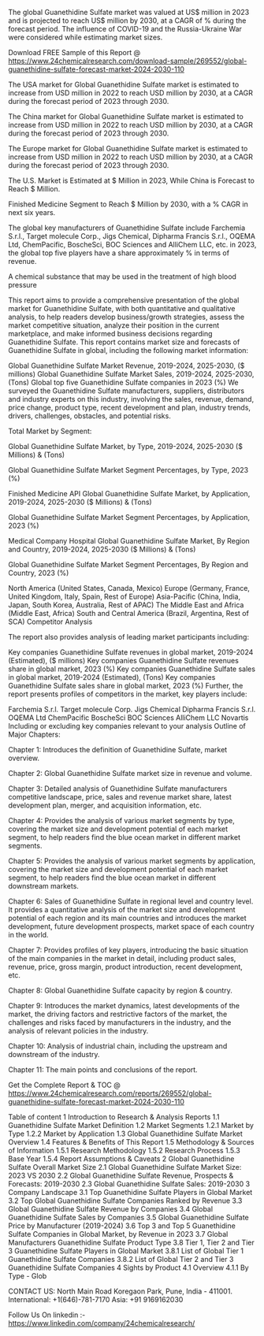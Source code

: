 The global Guanethidine Sulfate market was valued at US$ million in 2023 and is projected to reach US$ million by 2030, at a CAGR of % during the forecast period. The influence of COVID-19 and the Russia-Ukraine War were considered while estimating market sizes.

Download FREE Sample of this Report @ https://www.24chemicalresearch.com/download-sample/269552/global-guanethidine-sulfate-forecast-market-2024-2030-110

The USA market for Global Guanethidine Sulfate market is estimated to increase from USD million in 2022 to reach USD million by 2030, at a CAGR during the forecast period of 2023 through 2030.

The China market for Global Guanethidine Sulfate market is estimated to increase from USD million in 2022 to reach USD million by 2030, at a CAGR during the forecast period of 2023 through 2030.

The Europe market for Global Guanethidine Sulfate market is estimated to increase from USD million in 2022 to reach USD million by 2030, at a CAGR during the forecast period of 2023 through 2030.

The U.S. Market is Estimated at $ Million in 2023, While China is Forecast to Reach $ Million.

Finished Medicine Segment to Reach $ Million by 2030, with a % CAGR in next six years.

The global key manufacturers of Guanethidine Sulfate include Farchemia S.r.l., Target molecule Corp., Jigs Chemical, Dipharma Francis S.r.l., OQEMA Ltd, ChemPacific, BoscheSci, BOC Sciences and AlliChem LLC, etc. in 2023, the global top five players have a share approximately % in terms of revenue.

A chemical substance that may be used in the treatment of high blood pressure

This report aims to provide a comprehensive presentation of the global market for Guanethidine Sulfate, with both quantitative and qualitative analysis, to help readers develop business/growth strategies, assess the market competitive situation, analyze their position in the current marketplace, and make informed business decisions regarding Guanethidine Sulfate. This report contains market size and forecasts of Guanethidine Sulfate in global, including the following market information:

Global Guanethidine Sulfate Market Revenue, 2019-2024, 2025-2030, ($ millions)
Global Guanethidine Sulfate Market Sales, 2019-2024, 2025-2030, (Tons)
Global top five Guanethidine Sulfate companies in 2023 (%)
We surveyed the Guanethidine Sulfate manufacturers, suppliers, distributors and industry experts on this industry, involving the sales, revenue, demand, price change, product type, recent development and plan, industry trends, drivers, challenges, obstacles, and potential risks.

Total Market by Segment:

Global Guanethidine Sulfate Market, by Type, 2019-2024, 2025-2030 ($ Millions) & (Tons)

Global Guanethidine Sulfate Market Segment Percentages, by Type, 2023 (%)

Finished Medicine
API
Global Guanethidine Sulfate Market, by Application, 2019-2024, 2025-2030 ($ Millions) & (Tons)

Global Guanethidine Sulfate Market Segment Percentages, by Application, 2023 (%)

Medical Company
Hospital
Global Guanethidine Sulfate Market, By Region and Country, 2019-2024, 2025-2030 ($ Millions) & (Tons)

Global Guanethidine Sulfate Market Segment Percentages, By Region and Country, 2023 (%)

North America (United States, Canada, Mexico)
Europe (Germany, France, United Kingdom, Italy, Spain, Rest of Europe)
Asia-Pacific (China, India, Japan, South Korea, Australia, Rest of APAC)
The Middle East and Africa (Middle East, Africa)
South and Central America (Brazil, Argentina, Rest of SCA)
Competitor Analysis

The report also provides analysis of leading market participants including:

Key companies Guanethidine Sulfate revenues in global market, 2019-2024 (Estimated), ($ millions)
Key companies Guanethidine Sulfate revenues share in global market, 2023 (%)
Key companies Guanethidine Sulfate sales in global market, 2019-2024 (Estimated), (Tons)
Key companies Guanethidine Sulfate sales share in global market, 2023 (%)
Further, the report presents profiles of competitors in the market, key players include:

Farchemia S.r.l.
Target molecule Corp.
Jigs Chemical
Dipharma Francis S.r.l.
OQEMA Ltd
ChemPacific
BoscheSci
BOC Sciences
AlliChem LLC
Novartis
Including or excluding key companies relevant to your analysis
Outline of Major Chapters:

Chapter 1: Introduces the definition of Guanethidine Sulfate, market overview.

Chapter 2: Global Guanethidine Sulfate market size in revenue and volume.

Chapter 3: Detailed analysis of Guanethidine Sulfate manufacturers competitive landscape, price, sales and revenue market share, latest development plan, merger, and acquisition information, etc.

Chapter 4: Provides the analysis of various market segments by type, covering the market size and development potential of each market segment, to help readers find the blue ocean market in different market segments.

Chapter 5: Provides the analysis of various market segments by application, covering the market size and development potential of each market segment, to help readers find the blue ocean market in different downstream markets.

Chapter 6: Sales of Guanethidine Sulfate in regional level and country level. It provides a quantitative analysis of the market size and development potential of each region and its main countries and introduces the market development, future development prospects, market space of each country in the world.

Chapter 7: Provides profiles of key players, introducing the basic situation of the main companies in the market in detail, including product sales, revenue, price, gross margin, product introduction, recent development, etc.

Chapter 8: Global Guanethidine Sulfate capacity by region & country.

Chapter 9: Introduces the market dynamics, latest developments of the market, the driving factors and restrictive factors of the market, the challenges and risks faced by manufacturers in the industry, and the analysis of relevant policies in the industry.

Chapter 10: Analysis of industrial chain, including the upstream and downstream of the industry.

Chapter 11: The main points and conclusions of the report.

Get the Complete Report & TOC @ https://www.24chemicalresearch.com/reports/269552/global-guanethidine-sulfate-forecast-market-2024-2030-110

Table of content
1 Introduction to Research & Analysis Reports
1.1 Guanethidine Sulfate Market Definition
1.2 Market Segments
1.2.1 Market by Type
1.2.2 Market by Application
1.3 Global Guanethidine Sulfate Market Overview
1.4 Features & Benefits of This Report
1.5 Methodology & Sources of Information
1.5.1 Research Methodology
1.5.2 Research Process
1.5.3 Base Year
1.5.4 Report Assumptions & Caveats
2 Global Guanethidine Sulfate Overall Market Size
2.1 Global Guanethidine Sulfate Market Size: 2023 VS 2030
2.2 Global Guanethidine Sulfate Revenue, Prospects & Forecasts: 2019-2030
2.3 Global Guanethidine Sulfate Sales: 2019-2030
3 Company Landscape
3.1 Top Guanethidine Sulfate Players in Global Market
3.2 Top Global Guanethidine Sulfate Companies Ranked by Revenue
3.3 Global Guanethidine Sulfate Revenue by Companies
3.4 Global Guanethidine Sulfate Sales by Companies
3.5 Global Guanethidine Sulfate Price by Manufacturer (2019-2024)
3.6 Top 3 and Top 5 Guanethidine Sulfate Companies in Global Market, by Revenue in 2023
3.7 Global Manufacturers Guanethidine Sulfate Product Type
3.8 Tier 1, Tier 2 and Tier 3 Guanethidine Sulfate Players in Global Market
3.8.1 List of Global Tier 1 Guanethidine Sulfate Companies
3.8.2 List of Global Tier 2 and Tier 3 Guanethidine Sulfate Companies
4 Sights by Product
4.1 Overview
4.1.1 By Type - Glob

CONTACT US:
North Main Road Koregaon Park, Pune, India - 411001.
International: +1(646)-781-7170
Asia: +91 9169162030

Follow Us On linkedin :- https://www.linkedin.com/company/24chemicalresearch/
